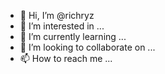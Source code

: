 - 👋 Hi, I’m @richryz
- 👀 I’m interested in ...
- 🌱 I’m currently learning ...
- 💞️ I’m looking to collaborate on ...
- 📫 How to reach me ...

<!---
richryz/richryz is a ✨ special ✨ repository because its `README.md` (this file) appears on your GitHub profile.
You can click the Preview link to take a look at your changes.
--->
